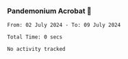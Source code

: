 ### Pandemonium Acrobat 🤸

<!--START_SECTION:waka-->

```all_time
From: 02 July 2024 - To: 09 July 2024

Total Time: 0 secs

No activity tracked
```

<!--END_SECTION:waka-->
